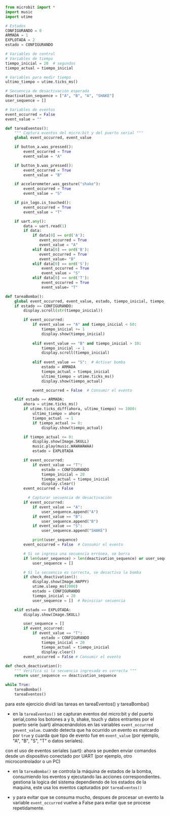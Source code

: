 ```py
from microbit import *
import music
import utime

# Estados
CONFIGURANDO = 0
ARMADA = 1
EXPLOTADA = 2
estado = CONFIGURANDO

# Variables de control
# Variables de tiempo
tiempo_inicial = 20  # segundos
tiempo_actual = tiempo_inicial

# Variables para medir tiempo
ultimo_tiempo = utime.ticks_ms()

# Secuencia de desactivación esperada
deactivation_sequence = ["A", "B", "A", "SHAKE"]
user_sequence = []

# Variables de eventos
event_occurred = False
event_value = ""

def tareaEventos():
    """ Captura eventos del micro:bit y del puerto serial """
    global event_occurred, event_value

    if button_a.was_pressed():
        event_occurred = True
        event_value = "A"

    if button_b.was_pressed():
        event_occurred = True
        event_value = "B"

    if accelerometer.was_gesture("shake"):
        event_occurred = True
        event_value = "S"

    if pin_logo.is_touched():
        event_occurred = True
        event_value = "T"

    if uart.any():
        data = uart.read(1)
        if data:
            if data[0] == ord('A'):
               event_occurred = True
               event_value = "A"
            elif data[0] == ord('B'):
               event_occurred = True
               event_value= "B"
            elif data[0] == ord('S'):
                event_occurred = True
                event_value = "S"
            elif data[0] == ord('T'):
                event_occurred = True
                event_value= "T"

def tareaBomba():
    global event_occurred, event_value, estado, tiempo_inicial, tiempo_actual, ultimo_tiempo, user_sequence
    if estado == CONFIGURANDO:
        display.scroll(str(tiempo_inicial))

        if event_occurred:
            if event_value == "A" and tiempo_inicial < 60:
                tiempo_inicial += 1
                display.show(tiempo_inicial)
    
            elif event_value == "B" and tiempo_inicial > 10:
                tiempo_inicial -= 1
                display.scroll(tiempo_inicial)
    
            elif event_value == "S":  # Activar bomba
                estado = ARMADA
                tiempo_actual = tiempo_inicial
                ultimo_tiempo = utime.ticks_ms()
                display.show(tiempo_actual)

            event_occurred = False  # Consumir el evento

    elif estado == ARMADA:
        ahora = utime.ticks_ms()
        if utime.ticks_diff(ahora, ultimo_tiempo) >= 1000:
            ultimo_tiempo = ahora
            tiempo_actual -= 1
            if tiempo_actual >= 0:
                display.show(tiempo_actual)

        if tiempo_actual <= 0:
            display.show(Image.SKULL)
            music.play(music.WAWAWAWAA)
            estado = EXPLOTADA

        if event_occurred:
            if event_value == "T":
                estado = CONFIGURANDO
                tiempo_inicial = 20
                tiempo_actual = tiempo_inicial
                display.clear()
        event_occurred = False

          # Capturar secuencia de desactivación
        if event_occurred:
            if event_value == "A":
                user_sequence.append("A")
            if event_value == "B":
                user_sequence.append("B")
            if event_value == "S":
                user_sequence.append("SHAKE")

            print(user_sequence)
        event_occurred = False  # Consumir el evento

        # Si se ingresa una secuencia errónea, se borra
        if len(user_sequence) > len(deactivation_sequence) or user_sequence != deactivation_sequence[:len(user_sequence)]:
            user_sequence = []

        # Si la secuencia es correcta, se desactiva la bomba
        if check_deactivation():
            display.show(Image.HAPPY)
            utime.sleep_ms(2000)
            estado = CONFIGURANDO
            tiempo_inicial = 20
            user_sequence = []  # Reiniciar secuencia

    elif estado == EXPLOTADA:
        display.show(Image.SKULL) 

        user_sequence = []
        if event_occurred:
            if event_value == "T":
                estado = CONFIGURANDO
                tiempo_inicial = 20
                tiempo_actual = tiempo_inicial
                display.clear()
        event_occurred = False # Consumir el evento
            
def check_deactivation():
    """ Verifica si la secuencia ingresada es correcta """
    return user_sequence == deactivation_sequence

while True:
    tareaBomba()
    tareaEventos()
```

para este ejercicio dividi las tareas en tareaEventos() y tareaBomba()

- en la ``tareaEventos()`` se capturan eventos del micro:bit y del puerto serial,como los botones a y b, shake, touch y datos
entrantes por el puerto serie (uart) almacenándolos en las variables ``event_occurred`` y``event_value``. cuando detecta que ha
ocurrido un evento es matcardo por ``true`` y cuarda que tipo de evento fue en ``event_value``  (por ejemplo, "A", "B", "S", "T" o
datos seriales).

con el uso de eventos seriales (uart): ahora se pueden enviar comandos desde un dispositivo conectado por UART 
(por ejemplo, otro microcontrolador o un PC)

- en la ``tareaBomba()`` se controla la máquina de estados de la bomba, consumiendo los eventos y ejecutando las acciones correspondientes.
gestiona la logica del sistema dependiendo de los estados de la maquina, este usa los eventos capturados por ``tareaEventos()``

- y para evitar que se consuma mucho, despues de procesar un evento la variable ``event_occurred`` vuelve a False para evitar
que se procese repetidamente.







